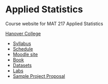 Applied Statistics
==================

Course website for MAT 217 Applied Statistics

[Hanover College](http://www.hanover.edu)

- [Syllabus](syllabus.md)
- [Schedule](schedule.md)
- [Moodle site](https://moodle.hanover.edu/course/view.php?id=228)
- [Book](https://www.openintro.org/stat/)
- [Datasets](datasets.md)
- [Labs](labs.md)
- [Sample Project Proposal](project_proposal.md)
